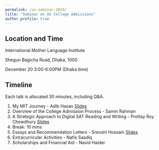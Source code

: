 ```yaml
---
permalink: /us-seminar-2024/
title: "Seminar on US College Admissions"
author_profile: true
---
```

## Location and Time
International Mother Language Institute

Shegun Bagicha Road, Dhaka, 1000

December 20 3:00-6:00PM (Dhaka time)

## Timeline
Each talk is allocated 30 minutes, including Q&A. 
1. My MIT Journey - Adib Hasan [Slides](https://docs.google.com/presentation/d/11YuTDU98Ycy06tTxN_hVI8-zgni6jW7A_7biPYsqodg/edit?usp=sharing)
2. Overview of the College Admission Process - Samin Rahman
3. A Strategic Approach to Digital SAT Reading and Writing - Prottay Roy Chowdhury [Slides](https://docs.google.com/presentation/d/1NA_5PGw_mrt-PgzKkpoZSkOEkzdOOamxLJ85yOurUUI/edit#slide=id.p)
4. Break: 10 mins
5. Essays and Recommendation Letters - Sreoshi Hossain [Slides](https://drive.google.com/drive/folders/1VM_CMhB8UFqHeGDtZ-MSXRIQipcsFGfS)
6. Extracurricular Activities - Nafis Saadiq
7. Scholarships and Financial Aid - Navid Haider
